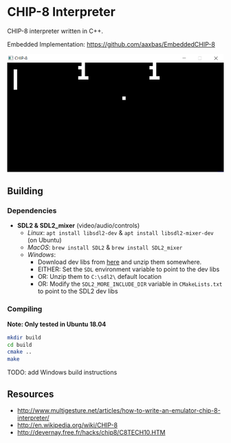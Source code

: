 # CHIP-8 Interpreter
CHIP-8 interpreter written in C++.

Embedded Implementation: https://github.com/aaxbas/EmbeddedCHIP-8

![](docs/images/PONG.png)

## Building
### Dependencies
- **SDL2 & SDL2_mixer** (video/audio/controls)
  - _Linux_: `apt install libsdl2-dev` & `apt install libsdl2-mixer-dev` (on Ubuntu)
  - _MacOS_: `brew install SDL2` & `brew install SDL2_mixer`
  - _Windows_:
    - Download dev libs from [here](https://www.libsdl.org/download-2.0.php) and
      unzip them somewhere.
    - EITHER: Set the `SDL` environment variable to point to the dev libs
    - OR: Unzip them to `C:\sdl2\` default location
    - OR: Modify the `SDL2_MORE_INCLUDE_DIR` variable in `CMakeLists.txt` to
      point to the SDL2 dev libs

### Compiling
__Note: Only tested in Ubuntu 18.04__
```sh
mkdir build
cd build
cmake ..
make
```

TODO: add Windows build instructions


## Resources
* http://www.multigesture.net/articles/how-to-write-an-emulator-chip-8-interpreter/
* http://en.wikipedia.org/wiki/CHIP-8
* http://devernay.free.fr/hacks/chip8/C8TECH10.HTM
